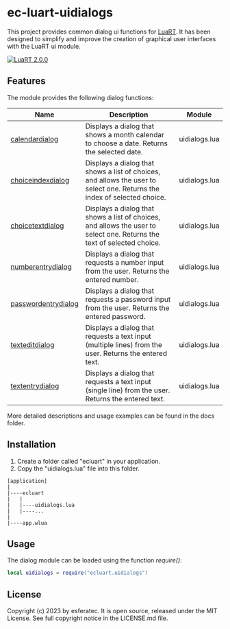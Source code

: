 # ec-luart-uidialogs

This project provides common dialog ui functions for [LuaRT](https://www.luart.org/).
It has been designed to simplify and improve the creation of graphical user interfaces with the LuaRT ui module.

[![LuaRT 2.0.0](https://badgen.net/badge/LuaRT/2.0.0/blue)](https://github.com/samyeyo/LuaRT)

## Features

The module provides the following dialog functions:

| Name | Description | Module |
| --- | --- | --- |
| [calendardialog](docs/calendardialog/README.md) | Displays a dialog that shows a month calendar to choose a date. Returns the selected date. | uidialogs.lua
| [choiceindexdialog](docs/choiceindexdialog/README.md) | Displays a dialog that shows a list of choices, and allows the user to select one. Returns the index of selected choice. | uidialogs.lua
| [choicetextdialog](docs/choicetextdialog/README.md) | Displays a dialog that shows a list of choices, and allows the user to select one. Returns the text of selected choice. | uidialogs.lua
| [numberentrydialog](docs/numberentrydialog/README.md) | Displays a dialog that requests a number input from the user. Returns the entered number. | uidialogs.lua
| [passwordentrydialog](docs/passwordentrydialog/README.md) | Displays a dialog that requests a password input from the user. Returns the entered password. | uidialogs.lua
| [texteditdialog](docs/texteditdialog/README.md) | Displays a dialog that requests a text input (multiple lines) from the user. Returns the entered text. | uidialogs.lua
| [textentrydialog](docs/textentrydialog/README.md) | Displays a dialog that requests a text input (single line) from the user. Returns the entered text. | uidialogs.lua

More detailed descriptions and usage examples can be found in the docs folder.

## Installation

1. Create a folder called "ecluart" in your application.
2. Copy the "uidialogs.lua" file into this folder.

```text
[application]
|
|----ecluart
|   |
|   |----uidialogs.lua
|   |----...
|
|----app.wlua
```

## Usage

The dialog module can be loaded using the function *require()*:

```lua
local uidialogs = require("ecluart.uidialogs") 
```

## License

Copyright (c) 2023 by esferatec.
It is open source, released under the MIT License.
See full copyright notice in the LICENSE.md file.
